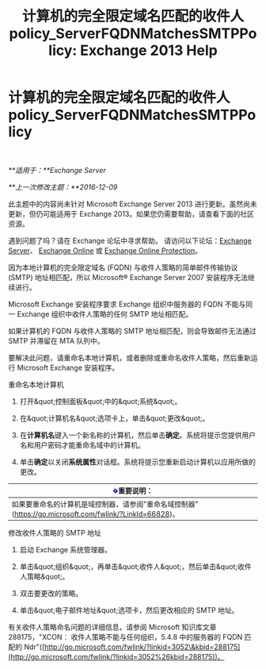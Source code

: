 ﻿---
title: '计算机的完全限定域名匹配的收件人 policy_ServerFQDNMatchesSMTPPolicy: Exchange 2013 Help'
TOCTitle: 计算机的完全限定域名匹配的收件人 policy_ServerFQDNMatchesSMTPPolicy
ms:assetid: f3ea61f8-1788-4cbf-814e-f7c088c1ac47
ms:mtpsurl: https://technet.microsoft.com/zh-cn/library/ms.exch.setupreadiness.serverfqdnmatchessmtppolicy(v=EXCHG.150)
ms:contentKeyID: 50491983
ms.date: 05/21/2018
mtps_version: v=EXCHG.150
ms.translationtype: MT
---

# 计算机的完全限定域名匹配的收件人 policy\_ServerFQDNMatchesSMTPPolicy

 

_**适用于：**Exchange Server_

_**上一次修改主题：**2016-12-09_

此主题中的内容尚未针对 Microsoft Exchange Server 2013 进行更新。虽然尚未更新，但仍可能适用于 Exchange 2013。如果您仍需要帮助，请查看下面的社区资源。

遇到问题了吗？请在 Exchange 论坛中寻求帮助。 请访问以下论坛：[Exchange Server](https://go.microsoft.com/fwlink/p/?linkid=60612)、 [Exchange Online](https://go.microsoft.com/fwlink/p/?linkid=267542) 或 [Exchange Online Protection](https://go.microsoft.com/fwlink/p/?linkid=285351)。

因为本地计算机的完全限定域名 (FQDN) 与收件人策略的简单邮件传输协议 (SMTP) 地址相匹配，所以 Microsoft® Exchange Server 2007 安装程序无法继续进行。

Microsoft Exchange 安装程序要求 Exchange 组织中服务器的 FQDN 不能与同一 Exchange 组织中收件人策略的任何 SMTP 地址相匹配。

如果计算机的 FQDN 与收件人策略的 SMTP 地址相匹配，则会导致邮件无法通过 SMTP 并滞留在 MTA 队列中。

要解决此问题，请重命名本地计算机，或者删除或重命名收件人策略，然后重新运行 Microsoft Exchange 安装程序。

重命名本地计算机

1.  打开\&quot;控制面板\&quot;中的\&quot;系统\&quot;。

2.  在\&quot;计算机名\&quot;选项卡上，单击\&quot;更改\&quot;。

3.  在**计算机名**键入一个新名称的计算机，然后单击**确定**。系统将提示您提供用户名和用户密码才能重命名域中的计算机。

4.  单击**确定**以关闭**系统属性**对话框。系统将提示您重新启动计算机以应用所做的更改。

<table>
<thead>
<tr class="header">
<th><img src="images/Bb124558.important(EXCHG.150).gif" title="重要说明" alt="重要说明" />重要说明：</th>
</tr>
</thead>
<tbody>
<tr class="odd">
<td>如果要重命名的计算机是域控制器，请参阅&quot;重命名域控制器&quot;(<a href="https://go.microsoft.com/fwlink/?linkid=66828">https://go.microsoft.com/fwlink/?LinkId=66828</a>)。</td>
</tr>
</tbody>
</table>


修改收件人策略的 SMTP 地址

1.  启动 Exchange 系统管理器。

2.  单击\&quot;组织\&quot;，再单击\&quot;收件人\&quot;，然后单击\&quot;收件人策略\&quot;。

3.  双击要更改的策略。

4.  单击\&quot;电子邮件地址\&quot;选项卡，然后更改相应的 SMTP 地址。

有关收件人策略命名问题的详细信息，请参阅 Microsoft 知识库文章 288175，"XCON︰ 收件人策略不能与任何组织，5.4.8 中的服务器的 FQDN 匹配的 Ndr"([http://go.microsoft.com/fwlink/?linkid=3052\&kbid=288175](http://go.microsoft.com/fwlink/?linkid=3052%26kbid=288175))。

